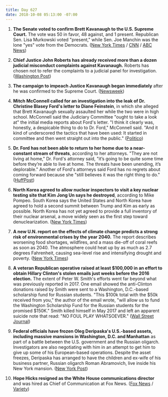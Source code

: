 ```yaml
---
title: Day 627
date: 2018-10-08 05:13:00 -07:00
---
```


 1. **The Senate voted to confirm Brett Kavanaugh to the U.S. Supreme Court.** The vote was 50 in favor, 48 against, and 1 present. Republican Sen. Lisa Murkowski voted "present," while Sen. Joe Manchin was the lone "yes" vote from the Democrats. ([New York Times](https://www.nytimes.com/2018/10/06/us/politics/brett-kavanaugh-supreme-court.html) / [CNN](https://www.cnn.com/2018/10/06/politics/kavanaugh-final-confirmation-vote/index.html) / [ABC News](https://abcnews.go.com/Politics/kavanaugh-latest-confirmation-ahead-senate-vote-saturday/story?id=58316458))

 2. **Chief Justice John Roberts has already received more than a dozen judicial misconduct complaints against Kavanaugh.** Roberts has chosen not to refer the complaints to a judicial panel for investigation. ([Washington Post](https://www.washingtonpost.com/politics/dc-circuit-sent-complaints-about-kavanaughs-testimony-to-chief-justice-roberts/2018/10/06/c7e7b526-c8d0-11e8-b1ed-1d2d65b86d0c_story.html?utm_term=.9ac2a29fbed3))

 3. **The campaign to impeach Justice Kavanaugh began immediately** after he was confirmed to the Supreme Court. ([Newsweek](https://www.newsweek.com/impeach-kavanaugh-after-official-supreme-court-1156784))

 4. **Mitch McConnell called for an investigation into the leak of Dr. Christine Blasey Ford's letter to Diane Feinstein**, in which she alleged that Brett Kavanaugh sexually assaulted her while the two were in high school. McConnell said the Judiciary Committee "ought to take a look at" the initial media reports about Ford's letter. "I think it clearly was, honestly, a despicable thing to do to Dr. Ford," McConnell said. "And it kind of underscored the tactics that have been used: It started in committee and then went straight out into the public." ([Politico](https://www.politico.com/story/2018/10/07/christine-blasey-ford-leak-investigation-880177))

 5. **Dr. Ford has not been able to return to her home due to a near-constant stream of threats**, according to her attorneys. "They are not living at home," Dr. Ford's attorney said, "it’s going to be quite some time before they’re able to live at home. The threats have been unending, it’s deplorable." Another of Ford's attorneys said Ford has no regrets about coming forward because she "still believes it was the right thing to do." ([HuffPost](https://www.huffingtonpost.com/entry/christine-blasey-ford-home-unending-threats_us_5bbaa112e4b0876eda9f3317))

 6. **North Korea agreed to allow nuclear inspectors to visit a key nuclear testing site that Kim Jong Un says he destroyed**, according to Mike Pompeo. South Korea says the United States and North Korea have agreed to hold a second summit between Trump and Kim as early as possible. North Korea has not yet agreed to provide a full inventory of their nuclear arsenal, a move widely seen as the first step toward denuclearization. ([New York Times](https://www.nytimes.com/2018/10/07/world/asia/pompeo-north-korea-visit.html))

 7. **A new U.N. report on the effects of climate change predicts a strong risk of environmental crises by the year 2040.** The report describes worsening food shortages, wildfires, and a mass die-off of coral reefs as soon as 2040. The atmosphere could heat up by as much as 2.7 degrees Fahrenheit, causing sea-level rise and intensifying drought and poverty. ([New York Times](https://www.nytimes.com/2018/10/07/climate/ipcc-climate-report-2040.html))

 8. **A veteran Republican operative raised at least $100,000 in an effort to obtain Hillary Clinton's stolen emails just weeks before the 2016 election.** The extent of Peter W. Smith's efforts went far beyond what was previously reported in 2017. One email showed the anti-Clinton donations raised by Smith were sent to a Washington, D.C.-based scholarship fund for Russian students. "This $100k total with the $50k received from you," the author of the email wrote, "will allow us to fund the Washington Scholarship Fund for the Russian students for the promised $150K." Smith killed himself in May 2017 and left an apparent suicide note that read: "NO FOUL PLAY WHATSOEVER." ([Wall Street Journal](https://outline.com/7gcwAJ))

 9. **Federal officials have frozen Oleg Deripaska's U.S.-based assets, including massive mansions in Washington, D.C. and Manhattan** as part of a battle between the U.S. government and the Russian oligarch. Investigators are also negotiating with him in an attempt to get him to give up some of his European-based operations. Despite the asset freezes, Deripaska has arranged to have the children and ex-wife of his business partner, Russian oligarch Roman Abramovich, live inside his New York mansion. ([New York Post](https://nypost.com/2018/10/08/feds-freeze-russian-oligarchs-assets-upper-east-side-mansion/))

10. **Hope Hicks resigned as the White House communications director** and was hired as Chief of Communication at Fox News. ([Fox News](https://www.foxnews.com/politics/2018/02/28/hope-hicks-resigning-as-white-house-communications-director.html) / [Variety](https://variety.com/2018/biz/news/hope-hicks-trump-new-fox-communications-chief-1202972045/))